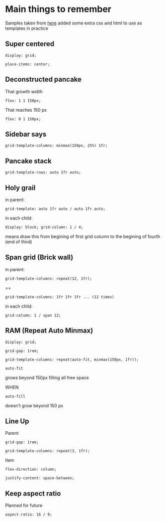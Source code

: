 # Main things to remember

Samples taken from [here](http://1linelayouts.glitch.me/)
added some extra css and html to use as templates in practice

## Super centered

`display: grid;`

`place-items: center;`

## Deconstructed pancake

That growth width

`flex: 1 1 150px;`

That reaches 150 px

`flex: 0 1 150px;`

## Sidebar says

`grid-template-columns: minmax(150px, 25%) 1fr;`

## Pancake stack

`grid-template-rows: auto 1fr auto;`

## Holy grail

in parent:

`grid-template: auto 1fr auto / auto 1fr auto;`

in each child:

`display: block; grid-column: 1 / 4;`

means draw this from begining of first grid column to the begining of fourth (end of third)

## Span grid (Brick wall)

in parent:

`grid-template-columns: repeat(12, 1fr);`

==

`grid-template-columns: 1fr 1fr 1fr ... (12 times)`

in each child:

`grid-column: 1 / span 12;`

## RAM (Repeat Auto Minmax)

`display: grid;`

`grid-gap: 1rem;`

`grid-template-columns: repeat(auto-fit, minmax(150px, 1fr));`

`auto-fit` 

grows beyond 150px filling all free space

WHEN

`auto-fill`

doesn't grow beyond 150 px

## Line Up

Parent

`grid-gap: 1rem;`

`grid-template-columns: repeat(3, 1fr);`

Item

`flex-direction: column;`

`justify-content: space-between;`

## Keep aspect ratio

Planned for future

`aspect-ratio: 16 / 9;`